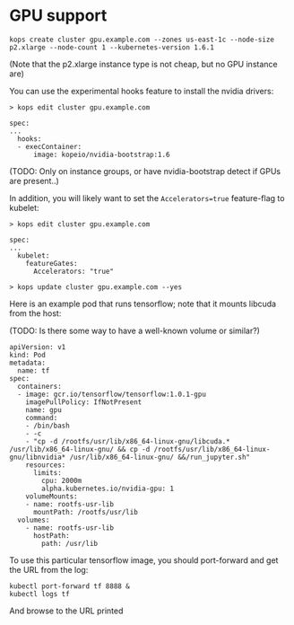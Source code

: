 # GPU support

```
kops create cluster gpu.example.com --zones us-east-1c --node-size p2.xlarge --node-count 1 --kubernetes-version 1.6.1
```

(Note that the p2.xlarge instance type is not cheap, but no GPU instance are)

You can use the experimental hooks feature to install the nvidia drivers:

`> kops edit cluster gpu.example.com`
```
spec:
...
  hooks:
  - execContainer:
      image: kopeio/nvidia-bootstrap:1.6
```

(TODO: Only on instance groups, or have nvidia-bootstrap detect if GPUs are present..)

In addition, you will likely want to set the `Accelerators=true` feature-flag to kubelet:

`> kops edit cluster gpu.example.com`
```
spec:
...
  kubelet:
    featureGates:
      Accelerators: "true"
```

`> kops update cluster gpu.example.com --yes`


Here is an example pod that runs tensorflow; note that it mounts libcuda from the host:

(TODO: Is there some way to have a well-known volume or similar?)

```
apiVersion: v1
kind: Pod
metadata:
  name: tf
spec:
  containers:
  - image: gcr.io/tensorflow/tensorflow:1.0.1-gpu
    imagePullPolicy: IfNotPresent
    name: gpu
    command:
    - /bin/bash
    - -c
    - "cp -d /rootfs/usr/lib/x86_64-linux-gnu/libcuda.* /usr/lib/x86_64-linux-gnu/ && cp -d /rootfs/usr/lib/x86_64-linux-gnu/libnvidia* /usr/lib/x86_64-linux-gnu/ &&/run_jupyter.sh"
    resources:
      limits:
        cpu: 2000m
        alpha.kubernetes.io/nvidia-gpu: 1
    volumeMounts:
    - name: rootfs-usr-lib
      mountPath: /rootfs/usr/lib
  volumes:
    - name: rootfs-usr-lib
      hostPath:
        path: /usr/lib
```

To use this particular tensorflow image, you should port-forward and get the URL from the log:

```
kubectl port-forward tf 8888 &
kubectl logs tf
```

And browse to the URL printed
